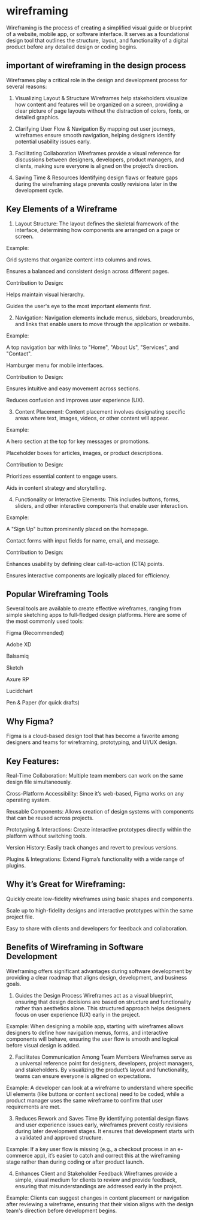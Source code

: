 # wireframing
Wireframing is the process of creating a simplified visual guide or blueprint of a website, mobile app, or software interface. It serves as a foundational design tool that outlines the structure, layout, and functionality of a digital product before any detailed design or coding begins.
## important of wireframing in the design process
Wireframes play a critical role in the design and development process for several reasons:

1. Visualizing Layout & Structure
Wireframes help stakeholders visualize how content and features will be organized on a screen, providing a clear picture of page layouts without the distraction of colors, fonts, or detailed graphics.

2. Clarifying User Flow & Navigation
By mapping out user journeys, wireframes ensure smooth navigation, helping designers identify potential usability issues early.

3. Facilitating Collaboration
Wireframes provide a visual reference for discussions between designers, developers, product managers, and clients, making sure everyone is aligned on the project’s direction.

4. Saving Time & Resources
Identifying design flaws or feature gaps during the wireframing stage prevents costly revisions later in the development cycle.
## Key Elements of a Wireframe
1. Layout Structure:
The layout defines the skeletal framework of the interface, determining how components are arranged on a page or screen.

Example:

Grid systems that organize content into columns and rows.

Ensures a balanced and consistent design across different pages.

Contribution to Design:

Helps maintain visual hierarchy.

Guides the user's eye to the most important elements first.

2. Navigation:
Navigation elements include menus, sidebars, breadcrumbs, and links that enable users to move through the application or website.

Example:

A top navigation bar with links to "Home", "About Us", "Services", and "Contact".

Hamburger menu for mobile interfaces.

Contribution to Design:

Ensures intuitive and easy movement across sections.

Reduces confusion and improves user experience (UX).

3. Content Placement:
Content placement involves designating specific areas where text, images, videos, or other content will appear.

Example:

A hero section at the top for key messages or promotions.

Placeholder boxes for articles, images, or product descriptions.

Contribution to Design:

Prioritizes essential content to engage users.

Aids in content strategy and storytelling.

4. Functionality or Interactive Elements:
This includes buttons, forms, sliders, and other interactive components that enable user interaction.

Example:

A "Sign Up" button prominently placed on the homepage.

Contact forms with input fields for name, email, and message.

Contribution to Design:

Enhances usability by defining clear call-to-action (CTA) points.

Ensures interactive components are logically placed for efficiency.
## Popular Wireframing Tools
Several tools are available to create effective wireframes, ranging from simple sketching apps to full-fledged design platforms. Here are some of the most commonly used tools:

Figma (Recommended)

Adobe XD

Balsamiq

Sketch

Axure RP

Lucidchart

Pen & Paper (for quick drafts)

## Why Figma?
Figma is a cloud-based design tool that has become a favorite among designers and teams for wireframing, prototyping, and UI/UX design.

## Key Features:

Real-Time Collaboration: Multiple team members can work on the same design file simultaneously.

Cross-Platform Accessibility: Since it’s web-based, Figma works on any operating system.

Reusable Components: Allows creation of design systems with components that can be reused across projects.

Prototyping & Interactions: Create interactive prototypes directly within the platform without switching tools.

Version History: Easily track changes and revert to previous versions.

Plugins & Integrations: Extend Figma’s functionality with a wide range of plugins.

## Why it’s Great for Wireframing:

Quickly create low-fidelity wireframes using basic shapes and components.

Scale up to high-fidelity designs and interactive prototypes within the same project file.

Easy to share with clients and developers for feedback and collaboration.
## Benefits of Wireframing in Software Development
Wireframing offers significant advantages during software development by providing a clear roadmap that aligns design, development, and business goals.

1. Guides the Design Process
Wireframes act as a visual blueprint, ensuring that design decisions are based on structure and functionality rather than aesthetics alone. This structured approach helps designers focus on user experience (UX) early in the project.

Example:
When designing a mobile app, starting with wireframes allows designers to define how navigation menus, forms, and interactive components will behave, ensuring the user flow is smooth and logical before visual design is added.

2. Facilitates Communication Among Team Members
Wireframes serve as a universal reference point for designers, developers, project managers, and stakeholders. By visualizing the product’s layout and functionality, teams can ensure everyone is aligned on expectations.

Example:
A developer can look at a wireframe to understand where specific UI elements (like buttons or content sections) need to be coded, while a product manager uses the same wireframe to confirm that user requirements are met.

3. Reduces Rework and Saves Time
By identifying potential design flaws and user experience issues early, wireframes prevent costly revisions during later development stages. It ensures that development starts with a validated and approved structure.

Example:
If a key user flow is missing (e.g., a checkout process in an e-commerce app), it’s easier to catch and correct this at the wireframing stage rather than during coding or after product launch.

4. Enhances Client and Stakeholder Feedback
Wireframes provide a simple, visual medium for clients to review and provide feedback, ensuring that misunderstandings are addressed early in the project.

Example:
Clients can suggest changes in content placement or navigation after reviewing a wireframe, ensuring that their vision aligns with the design team's direction before development begins.
